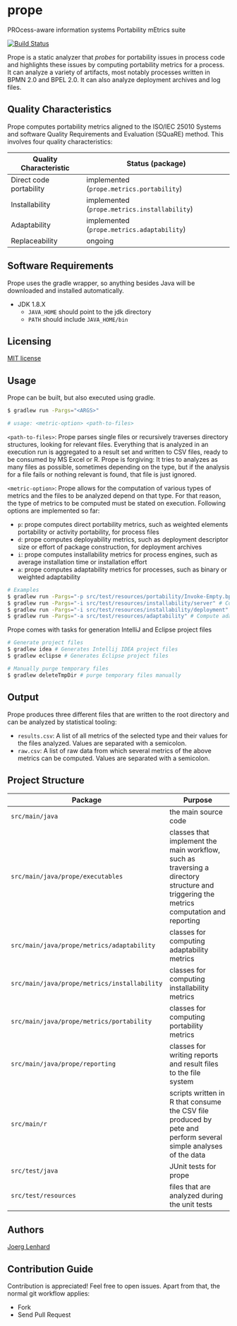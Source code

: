 # prope

PROcess-aware information systems Portability mEtrics suite

[![Build Status](https://travis-ci.org/uniba-dsg/prope.png?branch=master)](https://travis-ci.org/uniba-dsg/prope)

Prope is a static analyzer that _probes_ for portability issues in process code and highlights these issues by computing portability metrics for a process.
It can analyze a variety of artifacts, most notably processes written in BPMN 2.0 and BPEL 2.0. It can also analyze deployment archives and log files.

## Quality Characteristics
Prope computes portability metrics aligned to the ISO/IEC 25010 Systems and software Quality Requirements and Evaluation (SQuaRE) method. This involves four quality characteristics:

| Quality Characteristic     | Status (package)          | 
| ------------- |-------------| 
| Direct code portability      | implemented (`prope.metrics.portability`)| 
| Installability     | implemented (`prope.metrics.installability`) | 
| Adaptability      | implemented (`prope.metrics.adaptability`)| 
| Replaceability      | ongoing | |

## Software Requirements
Prope uses the gradle wrapper, so anything besides Java will be downloaded and installed automatically.
- JDK 1.8.X
  - `JAVA_HOME` should point to the jdk directory
  - `PATH` should include `JAVA_HOME/bin`
  
## Licensing
[MIT license](http://opensource.org/licenses/MIT)

## Usage
Prope can be built, but also executed using gradle.
```bash
$ gradlew run -Pargs="<ARGS>"

# usage: <metric-option> <path-to-files>
```
`<path-to-files>`: Prope parses single files or recursively traverses directory structures, looking for relevant files. Everything that is analyzed in an execution run is aggregated to a result set and written to CSV files, ready to be consumed by MS Excel or R. Prope is forgiving: It tries to analyzes as many files as possible, sometimes depending on the type, but if the analysis for a file fails or nothing relevant is found, that file is just ignored.

`<metric-option>`: Prope allows for the computation of various types of metrics and the files to be analyzed depend on that type. For that reason, the type of metrics to be computed must be stated on execution. Following options are implemented so far:
* `p`: prope computes direct portability metrics, such as weighted elements portability or activity portability, for process files
* `d`: prope computes deployability metrics, such as deployment descriptor size or effort of package construction, for deployment archives
* `i`: prope computes installability metrics for process engines, such as average installation time or installation effort
* `a`: prope computes adaptability metrics for processes, such as binary or weighted adaptability

```bash
# Examples
$ gradlew run -Pargs="-p src/test/resources/portability/Invoke-Empty.bpel" # Compute portability metrics for a process from the test directory
$ gradlew run -Pargs="-i src/test/resources/installability/server" # Compute installability metrics from all files of a specific test directory 
$ gradlew run -Pargs="-i src/test/resources/installability/deployment" # Compute deployability metrics from all files of a specific test directory 
$ gradlew run -Pargs="-a src/test/resources/adaptability" # Compute adaptability metrics from all files of a specific test directory 
```
Prope comes with tasks for generation IntelliJ and Eclipse project files
```bash
# Generate project files 
$ gradlew idea # Generates Intellij IDEA project files
$ gradlew eclipse # Generates Eclipse project files

# Manually purge temporary files
$ gradlew deleteTmpDir # purge temporary files manually
```

## Output

Prope produces three different files that are written to the root directory and can be analyzed by statistical tooling:
- `results.csv`: A list of all metrics of the selected type and their values for the files analyzed. Values are separated with a semicolon.
- `raw.csv`: A list of raw data from which several metrics of the above metrics can be computed. Values are separated with a semicolon.

## Project Structure

| Package     | Purpose          | 
| ------------- |-------------| 
| `src/main/java `     | the main source code| 
| `src/main/java/prope/executables`     | classes that implement the main workflow, such as traversing a directory structure and triggering the metrics computation and reporting | 
| `src/main/java/prope/metrics/adaptability`     | classes for computing adaptability metrics| 
| `src/main/java/prope/metrics/installability`     | classes for computing installability metrics| 
| `src/main/java/prope/metrics/portability`     | classes for computing portability metrics| 
| `src/main/java/prope/reporting`     | classes for writing reports and result files to the file system| 
| `src/main/r`     | scripts written in R that consume the CSV file produced by pete and perform several simple analyses of the data| 
| `src/test/java`     | JUnit tests for prope| 
| `src/test/resources`     | files that are analyzed during the unit tests| 

## Authors 

[Joerg Lenhard](http://www.uni-bamberg.de/pi/team/lenhard-joerg/)

## Contribution Guide
Contribution is appreciated! Feel free to open issues. Apart from that, the normal git workflow applies:

- Fork
- Send Pull Request
